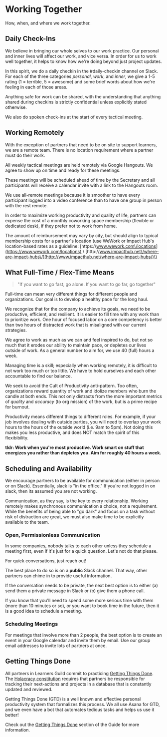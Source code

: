 # Working Together

How, when, and where we work together.

## Daily Check-Ins

We believe in bringing our whole selves to our work practice. Our personal and inner lives will affect our work, and vice versa. In order for us to work well together, it helps to know how we're doing beyond just project updates.

In this spirit, we do a daily checkin in the \#daily-checkin channel on Slack. For each of the three categories _personal_, _work_, and _inner_, we give a 1-5 rating \(1 = terrible, 5 = awesome\) and some brief words about how we're feeling in each of those areas.

Anything safe for work can be shared, with the understanding that anything shared during checkins is strictly confidential unless explicitly stated otherwise.

We also do spoken check-ins at the start of every tactical meeting.

## Working Remotely

With the exception of partners that need to be on site to support learners, we are a remote team. There is no location requirement where a partner must do their work.

All weekly tactical meetings are held remotely via Google Hangouts. We agree to show up on time and ready for these meetings.

These meetings will be scheduled ahead of time by the Secretary and all participants will receive a calendar invite with a link to the Hangouts room.

We use all-remote meetings because it is smoother to have every participant logged into a video conference than to have one group in person with the rest remote.

In order to maximize working productivity and quality of life, partners can expense the cost of a monthly coworking space membership \(flexible or dedicated desk\), if they prefer not to work from home.

The amount of reimbursement may vary by city, but should align to typical membership costs for a partner's location \(use WeWork or Impact Hub's location-based rates as a guideline: [https:\/\/www.wework.com\/locations](https://www.wework.com/locations) \/ [http:\/\/www.impacthub.net\/where-are-impact-hubs\/](http://www.impacthub.net/where-are-impact-hubs/)\)

## What Full-Time \/ Flex-Time Means

> "If you want to go fast, go alone. If you want to go far, go together"

Full-time can mean very different things for different people and organizations. Our goal is to develop a healthy pace for the long haul.

We recognize that for the company to achieve its goals, we need to be productive, efficient, and resilient. It is easier to fill time with any work than to prioritize work. One hour of focused labor on a core competency is better than two hours of distracted work that is misaligned with our current strategies.

We agree to work as much as we can and feel inspired to do, but not so much that it erodes our ability to maintain pace, or depletes our lives outside of work. As a general number to aim for, we use 40 \(full\) hours a week.

Managing time is a skill; especially when working remotely, it is difficult to not work too much or too little. We have to hold ourselves and each other accountable to find our balance.

We seek to avoid the Cult of Productivity anti-pattern. Too often, organizations reward quantity of work and idolize members who burn the candle at both ends. This not only distracts from the more important metrics of _quality_ and _accuracy_ \(to org mission\) of the work, but is a prime recipe for burnout.

Productivity means different things to different roles. For example, if your job involves dealing with outside parties, you will need to overlap your work hours to the hours of the outside world \(i.e. 9am to 5pm\).  Not doing this makes you less productive, and does NOT match the spirit of this flexibibility.

**tldr: Work when you're most productive. Work smart on stuff that energizes you rather than depletes you. Aim for roughly 40 hours a week.**

## Scheduling and Availability

We encourage partners to be available for communication \(either in person or on Slack\). Essentially, slack is "in the office." If you're not logged in on slack, then its assumed you are not working.

Communication, as they say, is the key to every relationship. Working remotely makes synchronous communication a choice, not a requirement. While the benefits of being able to "go dark" and focus on a task without risk of distraction are great, we must also make time to be explicitly available to the team.

### Open, Permissionless Communication

In some companies, nobody talks to each other unless they schedule a meeting first, even if it's just for a quick question. Let's not do that please.

For quick conversations, just reach out!

The best place to do so is on a **public** Slack channel. That way, other partners can chime in to provide useful information.

If the conversation needs to be private, the next best option is to either \(a\) send them a private message in Slack or \(b\) give them a phone call.

If you know that you'll need to spend some more serious time with them \(more than 10 minutes or so\), or you want to book time in the future, then it is a good idea to schedule a meeting.

### Scheduling Meetings

For meetings that involve more than 2 people, the best option is to create an event in your Google calendar and invite them by email. Use our group email addresses to invite lots of partners at once.

## Getting Things Done

All partners in Learners Guild commit to practicing [Getting Things Done](GTD/README.md). The [Holacracy constitution](https://github.com/LearnersGuild/Holacracy-Constitution) requires that partners be responsible for tracking their next-actions and projects in a database that is constantly updated and reviewed.

Getting Things Done \(GTD\) is a well known and effective personal productivity system that formalizes this process. We all use Asana for GTD, and we even have a bot that automates tedious tasks and helps us use it better!

Check out the [Getting Things Done](GTD/README.md) section of the Guide for more information.

